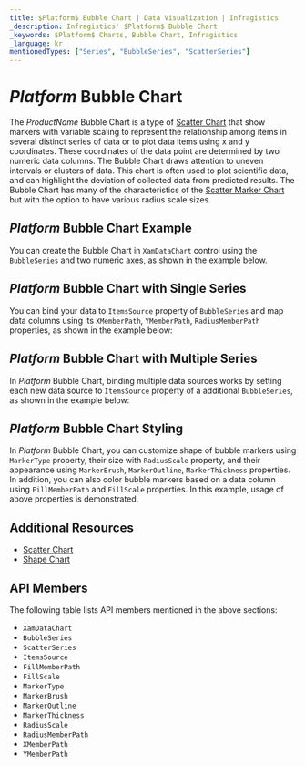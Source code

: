 ```yaml
---
title: $Platform$ Bubble Chart | Data Visualization | Infragistics
_description: Infragistics' $Platform$ Bubble Chart
_keywords: $Platform$ Charts, Bubble Chart, Infragistics
_language: kr
mentionedTypes: ["Series", "BubbleSeries", "ScatterSeries"]
---
```

# $Platform$ Bubble Chart

The $ProductName$ Bubble Chart is a type of [Scatter Chart](scatter-chart.md) that show markers with variable scaling to represent the relationship among items in several distinct series of data or to plot data items using x and y coordinates. These coordinates of the data point are determined by two numeric data columns. The Bubble Chart draws attention to uneven intervals or clusters of data. This chart is often used to plot scientific data, and can highlight the deviation of collected data from predicted results. The Bubble Chart has many of the characteristics of the [Scatter Marker Chart](scatter-chart.md#$Platform$-scatter-marker-chart) but with the option to have various radius scale sizes.

## $Platform$ Bubble Chart Example

You can create the Bubble Chart in `XamDataChart` control using the `BubbleSeries` and two numeric axes, as shown in the example below.

<code-view style="height: 600px"
           data-demos-base-url="{environment:dvDemosBaseUrl}"
           iframe-src="{environment:dvDemosBaseUrl}/charts/data-chart-scatter-bubble-chart-multiple-sources"
           github-src="charts/data-chart/scatter-bubble-chart-multiple-sources"
           alt="$Platform$ Bubble Chart Example" >
</code-view>

<div class="divider--half"></div>

## $Platform$ Bubble Chart with Single Series

You can bind your data to `ItemsSource` property of `BubbleSeries` and map data columns using its `XMemberPath`, `YMemberPath`, `RadiusMemberPath` properties, as shown in the example below:

<code-view style="height: 600px"
           data-demos-base-url="{environment:dvDemosBaseUrl}"
           iframe-src="{environment:dvDemosBaseUrl}/charts/data-chart-scatter-bubble-chart-single-source"
           github-src="charts/data-chart/scatter-bubble-chart-single-source"
           alt="$Platform$ Bubble Chart with Single Series" >
</code-view>

<div class="divider--half"></div>

## $Platform$ Bubble Chart with Multiple Series

In $Platform$ Bubble Chart, binding multiple data sources works by setting each new data source to `ItemsSource` property of a additional `BubbleSeries`, as shown in the example below:

<code-view style="height: 600px"
           data-demos-base-url="{environment:dvDemosBaseUrl}"
           iframe-src="{environment:dvDemosBaseUrl}/charts/data-chart-scatter-bubble-chart-multiple-sources"
           github-src="charts/data-chart/scatter-bubble-chart-multiple-sources"
           alt="$Platform$ Bubble Chart with Multiple Series" >
</code-view>

<div class="divider--half"></div>

## $Platform$ Bubble Chart Styling

In $Platform$ Bubble Chart, you can customize shape of bubble markers using `MarkerType` property, their size with `RadiusScale` property, and their appearance using `MarkerBrush`, `MarkerOutline`, `MarkerThickness` properties. In addition, you can also color bubble markers based on a data column using `FillMemberPath` and `FillScale` properties. In this example, usage of above properties is demonstrated.

<code-view style="height: 600px"
           data-demos-base-url="{environment:dvDemosBaseUrl}"
           iframe-src="{environment:dvDemosBaseUrl}/charts/data-chart-scatter-bubble-chart-styling"
           github-src="charts/data-chart/scatter-bubble-chart-styling"
           alt="$Platform$ Bubble Chart Styling" >
</code-view>

<div class="divider--half"></div>

## Additional Resources

- [Scatter Chart](scatter-chart.md)
- [Shape Chart](shape-chart.md)


## API Members

The following table lists API members mentioned in the above sections:

- `XamDataChart`
- `BubbleSeries`
- `ScatterSeries`
- `ItemsSource`
- `FillMemberPath`
- `FillScale`
- `MarkerType`
- `MarkerBrush`
- `MarkerOutline`
- `MarkerThickness`
- `RadiusScale`
- `RadiusMemberPath`
- `XMemberPath`
- `YMemberPath`